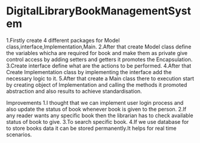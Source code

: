 # DigitalLibraryBookManagementSystem

1.Firstly create 4 different packages for Model class,interface,Implementation,Main.
2.After that create Model class define the variables whicha are required for book and make them as private give control access by adding setters and getters it promotes the Encapsulation.
3.Create interface define what are the actions to be performed.
4.After that Create Implementation class by implementing the interface add the necessary logic to it.
5.After that create a Main class there to execution start by creating object of Implementation and calling the methods it promoted abstraction and also results to achieve standardisation.


Improvements
1.I thought that we can implement user login process and also update the status of book whenever book is given to the person.
2.If any reader wants any specific book then the librarian has to check available status of book to give.
3.To search specific book.
4.If we use database for to store books data it can be stored permanently.It helps for real time scenarios.
